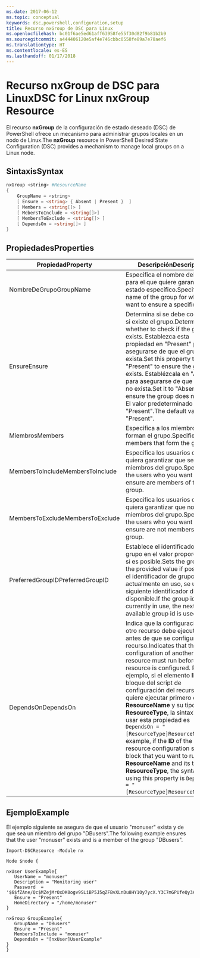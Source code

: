 ```yaml
---
ms.date: 2017-06-12
ms.topic: conceptual
keywords: dsc,powershell,configuration,setup
title: Recurso nxGroup de DSC para Linux
ms.openlocfilehash: bc01f6ae5ed61aff63958fe55f30d82f9b81b2b9
ms.sourcegitcommit: a444406120e5af4e746cbbc0558fe89a7e78aef6
ms.translationtype: HT
ms.contentlocale: es-ES
ms.lasthandoff: 01/17/2018
---
```

# <a name="dsc-for-linux-nxgroup-resource"></a><span data-ttu-id="94c85-103">Recurso nxGroup de DSC para Linux</span><span class="sxs-lookup"><span data-stu-id="94c85-103">DSC for Linux nxGroup Resource</span></span>

<span data-ttu-id="94c85-104">El recurso **nxGroup** de la configuración de estado deseado (DSC) de PowerShell ofrece un mecanismo para administrar grupos locales en un nodo de Linux.</span><span class="sxs-lookup"><span data-stu-id="94c85-104">The **nxGroup** resource in PowerShell Desired State Configuration (DSC) provides a mechanism to manage local groups on a Linux node.</span></span>

## <a name="syntax"></a><span data-ttu-id="94c85-105">Sintaxis</span><span class="sxs-lookup"><span data-stu-id="94c85-105">Syntax</span></span>

```powershell
nxGroup <string> #ResourceName
{
    GroupName = <string>
    [ Ensure = <string> { Absent | Present }  ]
    [ Members = <string[]> ]
    [ MebersToInclude = <string[]>]
    [ MembersToExclude = <string[]> ]
    [ DependsOn = <string[]> ]
}

```

## <a name="properties"></a><span data-ttu-id="94c85-106">Propiedades</span><span class="sxs-lookup"><span data-stu-id="94c85-106">Properties</span></span>

|  <span data-ttu-id="94c85-107">Propiedad</span><span class="sxs-lookup"><span data-stu-id="94c85-107">Property</span></span> |  <span data-ttu-id="94c85-108">Descripción</span><span class="sxs-lookup"><span data-stu-id="94c85-108">Description</span></span> | 
|---|---|
| <span data-ttu-id="94c85-109">NombreDeGrupo</span><span class="sxs-lookup"><span data-stu-id="94c85-109">GroupName</span></span>| <span data-ttu-id="94c85-110">Especifica el nombre del grupo para el que quiere garantizar un estado específico.</span><span class="sxs-lookup"><span data-stu-id="94c85-110">Specifies the name of the group for which you want to ensure a specific state.</span></span>| 
| <span data-ttu-id="94c85-111">Ensure</span><span class="sxs-lookup"><span data-stu-id="94c85-111">Ensure</span></span>| <span data-ttu-id="94c85-112">Determina si se debe comprobar si existe el grupo.</span><span class="sxs-lookup"><span data-stu-id="94c85-112">Determines whether to check if the group exists.</span></span> <span data-ttu-id="94c85-113">Establezca esta propiedad en "Present" para asegurarse de que el grupo exista.</span><span class="sxs-lookup"><span data-stu-id="94c85-113">Set this property to "Present" to ensure the group exists.</span></span> <span data-ttu-id="94c85-114">Establézcala en "Absent" para asegurarse de que el grupo no exista.</span><span class="sxs-lookup"><span data-stu-id="94c85-114">Set it to "Absent" to ensure the group does not exist.</span></span> <span data-ttu-id="94c85-115">El valor predeterminado es "Present".</span><span class="sxs-lookup"><span data-stu-id="94c85-115">The default value is "Present".</span></span>| 
| <span data-ttu-id="94c85-116">Miembros</span><span class="sxs-lookup"><span data-stu-id="94c85-116">Members</span></span>| <span data-ttu-id="94c85-117">Especifica a los miembros que forman el grupo.</span><span class="sxs-lookup"><span data-stu-id="94c85-117">Specifies the members that form the group.</span></span>| 
| <span data-ttu-id="94c85-118">MembersToInclude</span><span class="sxs-lookup"><span data-stu-id="94c85-118">MembersToInclude</span></span>| <span data-ttu-id="94c85-119">Especifica los usuarios que quiera garantizar que sean miembros del grupo.</span><span class="sxs-lookup"><span data-stu-id="94c85-119">Specifies the users who you want to ensure are members of the group.</span></span>| 
| <span data-ttu-id="94c85-120">MembersToExclude</span><span class="sxs-lookup"><span data-stu-id="94c85-120">MembersToExclude</span></span>| <span data-ttu-id="94c85-121">Especifica los usuarios que quiera garantizar que no sean miembros del grupo.</span><span class="sxs-lookup"><span data-stu-id="94c85-121">Specifies the users who you want to ensure are not members of the group.</span></span>| 
| <span data-ttu-id="94c85-122">PreferredGroupID</span><span class="sxs-lookup"><span data-stu-id="94c85-122">PreferredGroupID</span></span>| <span data-ttu-id="94c85-123">Establece el identificador de grupo en el valor proporcionado, si es posible.</span><span class="sxs-lookup"><span data-stu-id="94c85-123">Sets the group id to the provided value if possible.</span></span> <span data-ttu-id="94c85-124">Si el identificador de grupo está actualmente en uso, se utiliza el siguiente identificador de grupo disponible.</span><span class="sxs-lookup"><span data-stu-id="94c85-124">If the group id is currently in use, the next available group id is used.</span></span>| 
| <span data-ttu-id="94c85-125">DependsOn</span><span class="sxs-lookup"><span data-stu-id="94c85-125">DependsOn</span></span> | <span data-ttu-id="94c85-126">Indica que la configuración de otro recurso debe ejecutarse antes de que se configure este recurso.</span><span class="sxs-lookup"><span data-stu-id="94c85-126">Indicates that the configuration of another resource must run before this resource is configured.</span></span> <span data-ttu-id="94c85-127">Por ejemplo, si el elemento **ID** del bloque del script de configuración del recurso que quiere ejecutar primero es **ResourceName** y su tipo es **ResourceType**, la sintaxis para usar esta propiedad es `DependsOn = "[ResourceType]ResourceName"`.</span><span class="sxs-lookup"><span data-stu-id="94c85-127">For example, if the **ID** of the resource configuration script block that you want to run first is **ResourceName** and its type is **ResourceType**, the syntax for using this property is `DependsOn = "[ResourceType]ResourceName"`.</span></span>| 

## <a name="example"></a><span data-ttu-id="94c85-128">Ejemplo</span><span class="sxs-lookup"><span data-stu-id="94c85-128">Example</span></span>

<span data-ttu-id="94c85-129">El ejemplo siguiente se asegura de que el usuario "monuser" exista y de que sea un miembro del grupo "DBusers".</span><span class="sxs-lookup"><span data-stu-id="94c85-129">The following example ensures that the user “monuser” exists and is a member of the group "DBusers".</span></span>

```
Import-DSCResource -Module nx 

Node $node {

nxUser UserExample{
   UserName = "monuser"
   Description = "Monitoring user"
   Password  =    '$6$fZAne/Qc$MZejMrOxDK0ogv9SLiBP5J5qZFBvXLnDu8HY1Oy7ycX.Y3C7mGPUfeQy3A82ev3zIabhDQnj2ayeuGn02CqE/0'
   Ensure = "Present"
   HomeDirectory = "/home/monuser"
}
 
nxGroup GroupExample{
   GroupName = "DBusers"
   Ensure = "Present"
   MembersToInclude = "monuser"
   DependsOn = "[nxUser]UserExample"            
}
}
```

